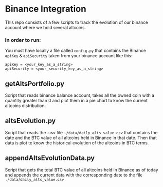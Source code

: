 # Binance Integration

This repo consists of a few scripts to track the evolution of our binance account where we hold several altcoins.

### In order to run:

You must have locally a file called `config.py` that contains the Binance `apiKey` & `apiSecurity` taken from your binance account like this:

```
apiKey = <your_key_as_a_string>
apiSecurity = <your_security_key_as_a_string>
```

## getAltsPortfolio.py

Script that reads binance balance account, takes all the owned coin with a quantity greater than 0 and plot them in a pie chart to know the current altcoins distribution.

## altsEvolution.py

Script that reads the .csv file `./data/daily_alts_value.csv` that contains the date and the BTC value of all altcoins held in Binance in that date.
Then that data is plot to know the historical evolution of the altcoins in BTC terms.

## appendAltsEvolutionData.py

Script that gets the total BTC value of all altcoins held in Binance as of today and appends the current data with the corresponding date to the file `./data/daily_alts_value.csv`
